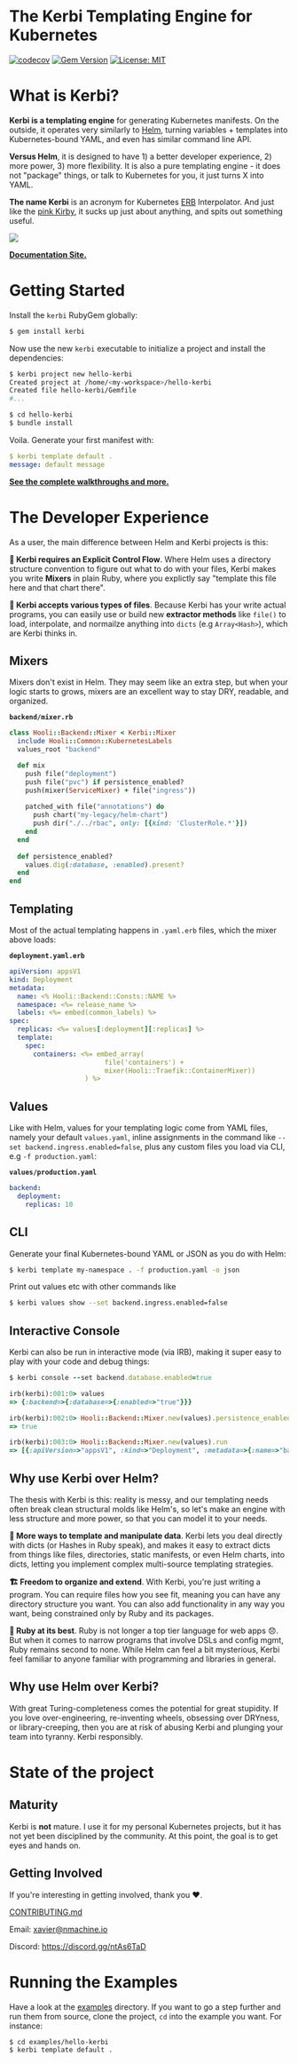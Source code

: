 
# The Kerbi Templating Engine for Kubernetes

[![codecov](https://codecov.io/gh/nectar-cs/kerbi/branch/master/graph/badge.svg)](https://codecov.io/gh/nectar-cs/kerbi)
[![Gem Version](https://badge.fury.io/rb/kerbi.svg)](https://badge.fury.io/rb/kerbi)
[![License: MIT](https://img.shields.io/badge/License-MIT-yellow.svg)](https://opensource.org/licenses/MIT)

# What is Kerbi?

**Kerbi is a templating engine** for generating Kubernetes manifests. 
On the outside, it operates very similarly to [Helm](https://helm.sh/), turning 
variables + templates into Kubernetes-bound YAML, and even has similar command line API.

**Versus Helm**, it is designed to have 1) a better developer experience, 2) more power, 3) more flexibility. 
It is also a pure templating engine - it does not "package" things, or talk to Kubernetes for you, it just turns X into YAML.

**The name Kerbi** is an acronym for Kubernetes [ERB](https://www.stuartellis.name/articles/erb/) Interpolator. 
And just like the [pink Kirby](https://en.wikipedia.org/wiki/Kirby_(character)), 
it sucks up just about anything, and spits out something useful.

![](https://storage.googleapis.com/kerbi/images/kerbi-intro.png)

**[Documentation Site.](https://xavier-9.gitbook.io/untitled/walkthroughs/getting-started)**

# Getting Started

Install the `kerbi` RubyGem globally: 

```bash
$ gem install kerbi
```

Now use the new `kerbi` executable to initialize a project and install the dependencies:

```bash
$ kerbi project new hello-kerbi
Created project at /home/<my-workspace>/hello-kerbi
Created file hello-kerbi/Gemfile
#...

$ cd hello-kerbi
$ bundle install
```

Voila. Generate your first manifest with:

```yaml
$ kerbi template default .
message: default message
```

**[See the complete walkthroughs and more.](https://xavier-9.gitbook.io/untitled/walkthroughs/getting-started)**

# The Developer Experience

As a user, the main difference between Helm and Kerbi projects is this:

**🚦 Kerbi requires an Explicit Control Flow**. Where Helm uses a directory structure convention
to figure out what to do with your files, Kerbi makes you write **Mixers** in plain Ruby, 
where you explictly say "template this file here and that chart there".

**📁 Kerbi accepts various types of files**. Because Kerbi has your write actual programs,
you can easily use or build new **extractor methods** like `file()` to load, interpolate, and normailze
anything into `dicts` (e.g `Array<Hash>`), which are Kerbi thinks in.

## Mixers

Mixers don't exist in Helm. They may seem like an extra step, but when your logic starts to grows,
mixers are an excellent way to stay DRY, readable, and organized.

**`backend/mixer.rb`**
```ruby
class Hooli::Backend::Mixer < Kerbi::Mixer
  include Hooli::Common::KubernetesLabels
  values_root "backend"

  def mix
    push file("deployment")
    push file("pvc") if persistence_enabled?
    push(mixer(ServiceMixer) + file("ingress"))
    
    patched_with file("annotations") do
      push chart("my-legacy/helm-chart")
      push dir("./../rbac", only: [{kind: 'ClusterRole.*'}])
    end
  end 
  
  def persistence_enabled?
    values.dig(:database, :enabled).present?
  end
end
```

## Templating

Most of the actual templating happens in `.yaml.erb` files, which the mixer above loads:

**`deployment.yaml.erb`**
```yaml
apiVersion: appsV1
kind: Deployment
metadata:
  name: <% Hooli::Backend::Consts::NAME %>
  namespace: <%= release_name %>
  labels: <%= embed(common_labels) %>
spec: 
  replicas: <%= values[:deployment][:replicas] %>
  template:
    spec:
      containers: <%= embed_array(
                        file('containers') + 
                        mixer(Hooli::Traefik::ContainerMixer))
                   ) %>
```

## Values

Like with Helm, values for your templating logic come from YAML files, namely your default
`values.yaml`, inline assignments in the command like `--set backend.ingress.enabled=false`, 
plus any custom files you load via CLI, e.g `-f production.yaml`:

**`values/production.yaml`**
```yaml
backend:
  deployment:
    replicas: 10
```

## CLI

Generate your final Kubernetes-bound YAML or JSON as you do with Helm:

```bash
$ kerbi template my-namespace . -f production.yaml -o json
```

Print out values etc with other commands like

```bash
$ kerbi values show --set backend.ingress.enabled=false
```
 
## Interactive Console
 
Kerbi can also be run in interactive mode (via IRB), making it super easy to play
with your code and debug things:

```ruby
$ kerbi console --set backend.database.enabled=true

irb(kerbi):001:0> values
=> {:backend=>{:database=>{:enabled=>"true"}}}

irb(kerbi):002:0> Hooli::Backend::Mixer.new(values).persistence_enabled?
=> true

irb(kerbi):003:0> Hooli::Backend::Mixer.new(values).run
=> [{:apiVersion=>"appsV1", :kind=>"Deployment", :metadata=>{:name=>"backend", :namespace=>"default"}, :spec=>"foo"}]
```


## Why use Kerbi over Helm?

The thesis with Kerbi is this: reality is messy, and our templating needs often break clean 
structural molds like Helm's, so let's make an engine with less structure and more power, 
so that you can model it to your needs.

**🔀 More ways to template and manipulate data**. 
Kerbi lets you deal directly with dicts (or Hashes in Ruby speak), and makes it easy to extract 
dicts from things like files, directories, static manifests, or even Helm charts, into dicts, 
letting you implement complex multi-source templating strategies.

**🏗 Freedom to organize and extend**. 
With Kerbi, you're just writing a program. 
You can require files how you see fit, meaning you can have any directory structure you want. 
You can also add functionality in any way you want, being constrained only by Ruby and its packages.

**💎 Ruby at its best**. 
Ruby is not longer a top tier language for web apps 😞. 
But when it comes to narrow programs that involve DSLs and config mgmt, Ruby remains second to none. 
While Helm can feel a bit mysterious, Kerbi feel familiar to anyone familiar with programming and libraries in general.

## Why use Helm over Kerbi?

With great Turing-completeness comes the potential for great stupidity. If you love over-engineering, 
re-inventing wheels, obsessing over DRYness, or library-creeping, then you are at risk of abusing
Kerbi and plunging your team into tyranny. Kerbi responsibly.

# State of the project

## Maturity

Kerbi is **not** mature. I use it for my personal Kubernetes projects, but it has not yet been
disciplined by the community. At this point, the goal is to get eyes and hands on.

## Getting Involved

If you're interesting in getting involved, thank you ❤️. 

[CONTRIBUTING.md](https://github.com/nmachine-io/kerbi/blob/master/CONTRIBUTING.md)

Email: xavier@nmachine.io

Discord: https://discord.gg/ntAs6TaD

# Running the Examples

Have a look at the [examples](https://github.com/nmachine-io/kerbi/tree/master/examples) directory. 
If you want to go a step further and run them from source, clone the project, `cd` into the example you 
want. For instance:

```bash
$ cd examples/hello-kerbi
$ kerbi template default .
```
